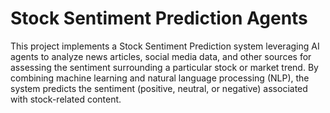 # Stock Sentiment Prediction Agents
This project implements a Stock Sentiment Prediction system leveraging AI agents to analyze news articles, social media data, and other sources for assessing the sentiment surrounding a particular stock or market trend. By combining machine learning and natural language processing (NLP), the system predicts the sentiment (positive, neutral, or negative) associated with stock-related content.
